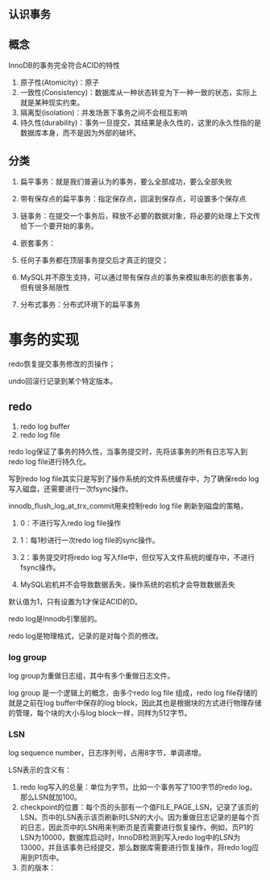 ## 认识事务

## 概念

InnoDB的事务完全符合ACID的特性

1. 原子性(Atomicity)：原子
2. 一致性(Consistency)：数据库从一种状态转变为下一种一致的状态，实际上就是某种现实约束。
3. 隔离型(isolation)：并发场景下事务之间不会相互影响
4. 持久性(durability)：事务一旦提交，其结果是永久性的，这里的永久性指的是数据库本身，而不是因为外部的破坏。



## 分类

1. 扁平事务：就是我们普遍认为的事务，要么全部成功，要么全部失败
2. 带有保存点的扁平事务：指定保存点，回滚到保存点，可设置多个保存点
3. 链事务：在提交一个事务后，释放不必要的数据对象，将必要的处理上下文传给下一个要开始的事务。
4. 嵌套事务：

1. 任何子事务都在顶层事务提交后才真正的提交；
2. MySQL并不原生支持，可以通过带有保存点的事务来模拟串形的嵌套事务，但有很多局限性

1. 分布式事务：分布式环境下的扁平事务



# 事务的实现



redo恢复提交事务修改的页操作；

undo回滚行记录到某个特定版本。

## redo

1. redo log buffer
2. redo log file



redo log保证了事务的持久性，当事务提交时，先将该事务的所有日志写入到redo log file进行持久化。

写到redo log file其实只是写到了操作系统的文件系统缓存中，为了确保redo log写入磁盘，还需要进行一次fsync操作。

innodb_flush_log_at_trx_commit用来控制redo log file 刷新到磁盘的策略，

1. 0：不进行写入redo log file操作
2. 1：每1秒进行一次redo log file的sync操作。
3. 2：事务提交时将redo log 写入file中，但仅写入文件系统的缓存中，不进行fsync操作。

1. MySQL宕机并不会导致数据丢失，操作系统的宕机才会导致数据丢失



默认值为1，只有设置为1才保证ACID的D。



redo log是Innodb引擎层的。

redo log是物理格式，记录的是对每个页的修改。

### log group

log group为重做日志组，其中有多个重做日志文件。

log group 是一个逻辑上的概念，由多个redo log file 组成，redo log file存储的就是之前在log buffer中保存的log block，因此其也是根据块的方式进行物理存储的管理，每个块的大小与log block一样，同样为512字节。



### LSN

log sequence number，日志序列号，占用8字节，单调递增。

LSN表示的含义有：

1. redo log写入的总量：单位为字节。比如一个事务写了100字节的redo log，那么LSN就加100。
2. checkpoint的位置：每个页的头部有一个值FILE_PAGE_LSN，记录了该页的LSN。页中的LSN表示该页刷新时LSN的大小。因为重做日志记录的是每个页的日志，因此页中的LSN用来判断页是否需要进行恢复操作。例如，页P1的LSN为10000，数据库启动时，InnoDB检测到写入redo log中的LSN为13000，并且该事务已经提交，那么数据库需要进行恢复操作，将redo log应用到P1页中。
3. 页的版本：
